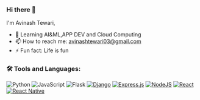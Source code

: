 ### Hi there 👋
I'm Avinash Tewari,

- 🌱 Learning AI&ML,APP DEV and Cloud Computing
- 📫 How to reach me: avinashtewari03@gmail.com
- ⚡ Fun fact: Life is fun

### 🛠️  Tools and Languages:
![Python](https://img.shields.io/badge/-Python-000?&logo=Python)
![JavaScript](https://img.shields.io/badge/-JavaScript-000?&logo=JavaScript)
![Flask](https://img.shields.io/badge/-Flask-000?&logo=Flask)
[![Django](https://img.shields.io/badge/Django-%23092E20.svg?logo=django&logoColor=white)](#)
[![Express.js](https://img.shields.io/badge/Express.js-%23404d59.svg?logo=express&logoColor=%2361DAFB)](#)
[![NodeJS](https://img.shields.io/badge/Node.js-6DA55F?logo=node.js&logoColor=white)](#)
[![React](https://img.shields.io/badge/React-%2320232a.svg?logo=react&logoColor=%2361DAFB)](#)
[![React Native](https://img.shields.io/badge/React_Native-%2320232a.svg?logo=react&logoColor=%2361DAFB)](#)


<!---
Avinash-Tewari/Avinash-Tewari is a ✨ special ✨ repository because its `README.md` (this file) appears on your GitHub profile.
You can click the Preview link to take a look at your changes.
--->
